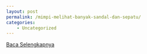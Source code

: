 ```yaml
---
layout: post
permalink: /mimpi-melihat-banyak-sandal-dan-sepatu/
categories:
    - Uncategorized
---
```


[Baca Selengkapnya](/09)